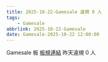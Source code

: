 ```yaml
---
title: 2025-10-22-Gamesale 違規 0 人
tags:
    - Gamesale
abbrlink: 2025-10-22-Gamesale
date: Gamesale-2025-10-22 12:00:00
---
```

Gamesale 板 [板規連結](https://www.ptt.cc/bbs/Gossiping/M.1637425085.A.07D.html)
昨天違規 0 人
